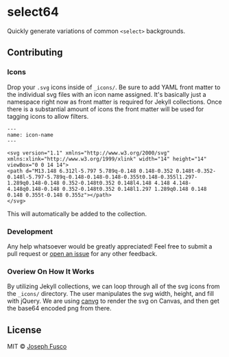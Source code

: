 # select64

Quickly generate variations of common `<select>` backgrounds.

## Contributing

### Icons

Drop your `.svg` icons inside of `_icons/`. Be sure to add YAML front matter to the individual svg files with an icon name assigned. It's basically just a namespace right now as front matter is required for Jekyll collections. Once there is a substantial amount of icons the front matter will be used for tagging icons to allow filters.

```
---
name: icon-name
---

<svg version="1.1" xmlns="http://www.w3.org/2000/svg" xmlns:xlink="http://www.w3.org/1999/xlink" width="14" height="14" viewBox="0 0 14 14">
<path d="M13.148 6.312l-5.797 5.789q-0.148 0.148-0.352 0.148t-0.352-0.148l-5.797-5.789q-0.148-0.148-0.148-0.355t0.148-0.355l1.297-1.289q0.148-0.148 0.352-0.148t0.352 0.148l4.148 4.148 4.148-4.148q0.148-0.148 0.352-0.148t0.352 0.148l1.297 1.289q0.148 0.148 0.148 0.355t-0.148 0.355z"></path>
</svg>
```

This will automatically be added to the collection.

### Development

Any help whatsoever would be greatly appreciated! Feel free to submit a pull request or [open an issue](https://github.com/josephfusco/select64/issues/new) for any other feedback.

### Overiew On How It Works

By utilizing Jekyll collections, we can loop through all of the svg icons from the `_icons/` directory. The user manipulates the svg width, height, and fill with jQuery. We are using [canvg](https://github.com/gabelerner/canvg) to render the svg on Canvas, and then get the base64 encoded png from there.

## License

MIT © [Joseph Fusco](http://josephfus.co)
